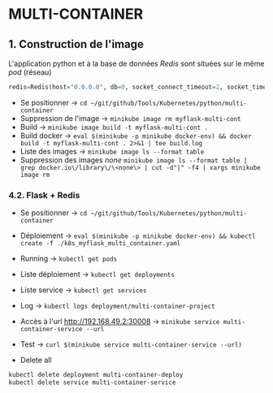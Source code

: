 # MULTI-CONTAINER


## 1. Construction de l'image

L'application python et à la base de données *Redis* sont situées sur le même *pod* (réseau)

```python
redis=Redis(host="0.0.0.0", db=0, socket_connect_timeout=2, socket_timeout=2)
```

- Se positionner -> `cd ~/git/github/Tools/Kubernetes/python/multi-container`
- Suppression de l'image -> `minikube image rm myflask-multi-cont`
- Build -> `minikube image build -t myflask-multi-cont .`
- Build docker -> `eval $(minikube -p minikube docker-env) && docker build -t myflask-multi-cont . 2>&1 | tee build.log`
- Liste des images -> `minikube image ls --format table`
- Suppression des images *none* `minikube image ls --format table | grep docker.io\/library\/\<none\> | cut -d"|" -f4 | xargs minikube image rm`

### 4.2. Flask + Redis

- Se positionner -> `cd ~/git/github/Tools/Kubernetes/python/multi-container`
- Déploiement -> `eval $(minikube -p minikube docker-env) && kubectl create -f ./k8s_myflask_multi_container.yaml`
- Running -> `kubectl get pods`
- Liste déploiement -> `kubectl get deployments`
- Liste service -> `kubectl get services`
- Log -> `kubectl logs deployment/multi-container-project` 
- Accès à l'url http://192.168.49.2:30008 -> `minikube service multi-container-service --url` 
- Test -> `curl $(minikube service multi-container-service --url)`


- Delete all

```bash
kubectl delete deployment multi-container-deploy
kubectl delete service multi-container-service
```


